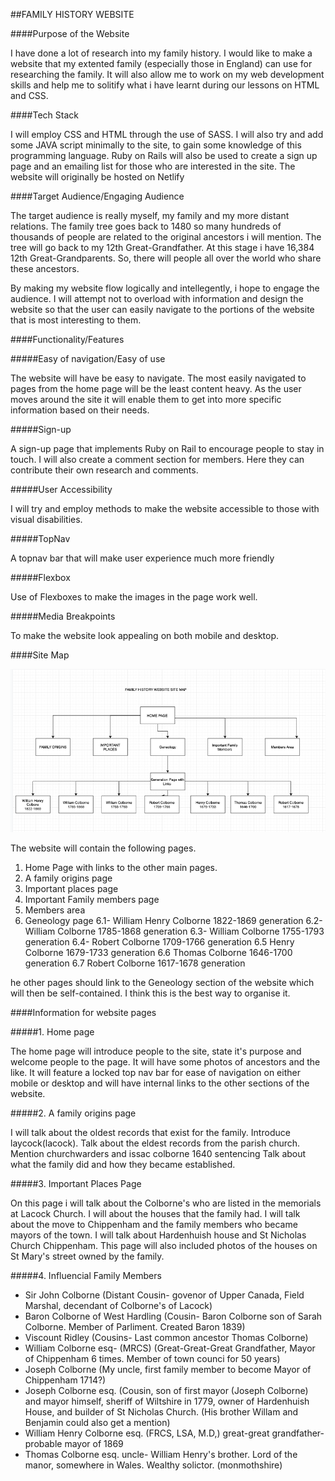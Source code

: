 ##FAMILY HISTORY WEBSITE   

####Purpose of the Website

I have done a lot of research into my family history. I would like to make a website that my extented family (especially those in England) can use for researching the family. It will also allow me to work on my web development skills and help me to solitify what i have learnt during our lessons on HTML and CSS. 

####Tech Stack

I will employ CSS and HTML through the use of SASS. I will also try and add some JAVA script minimally to the site, to gain some knowledge of this programming language. Ruby on Rails will also be used to create a sign up page and an emailing list for those who are interested in the site. The website will originally be hosted on Netlify 

####Target Audience/Engaging Audience

The target audience is really myself, my family and my more distant relations. The family tree goes back to 1480 so many hundreds of thousands of people are related to the original ancestors i will mention. The tree will go back to my 12th Great-Grandfather. At this stage i have 16,384 12th Great-Grandparents. So, there will people all over the world who share these ancestors. 

By making my website flow logically and intellegently, i hope to engage the audience. I will attempt not to overload with information and design the website so that the user can easily navigate to the portions of the website that is most interesting to them. 

####Functionality/Features

#####Easy of navigation/Easy of use  

The website will have be easy to navigate. The most easily navigated to pages from the home page will be the least content heavy. As the user moves around the site it will enable them to get into more specific information based on their needs. 

#####Sign-up

A sign-up page that implements Ruby on Rail to encourage people to stay in touch. I will also create a comment section for members. Here they can contribute their own research and comments. 

#####User Accessibility 

I will try and employ methods to make the website accessible to those with visual disabilities. 

#####TopNav

A topnav bar that will make user experience much more friendly 

#####Flexbox

Use of Flexboxes to make the images in the page work well.

#####Media Breakpoints 

To make the website look appealing on both mobile and desktop. 

####Site Map 

![](Sitemap.png)

The website will contain the following pages. 

1. Home Page with links to the other main pages. 
2. A family origins page 
3. Important places page
4. Important Family members page 
5. Members area
6. Geneology page
  6.1- William Henry Colborne 1822-1869 generation 
  6.2- William Colborne 1785-1868 generation
  6.3- William Colborne 1755-1793 generation
  6.4- Robert Colborne 1709-1766 generation 
  6.5 Henry Colborne  1679-1733 generation 
  6.6 Thomas Colborne 1646-1700 generation 
  6.7 Robert Colborne 1617-1678 generation 

he other pages should link to the Geneology section of the website which will then be self-contained. I think this is the best way to organise it. 

####Information for website pages 

#####1. Home page

The home page will introduce people to the site, state it's purpose and welcome people to the page. It will have some photos of ancestors and the like. It will feature a locked top nav bar for ease of navigation on either mobile or desktop and will have internal links to the other sections of the website.

#####2. A family origins page

I will talk about the oldest records that exist for the family. 
Introduce laycock(lacock). 
Talk about the eldest records from the parish church. 
Mention churchwarders and issac colborne 1640 sentencing 
Talk about what the family did and how they became established. 

#####3. Important Places Page 

On this page i will talk about the Colborne's who are listed in the memorials at Lacock Church. I will about the houses that the family had. I will talk about the move to Chippenham and the family members who became mayors of the town. I will talk about Hardenhuish house and St Nicholas Church Chippenham. This page will also included photos of the houses on St Mary's street owned by the family. 

#####4. Influencial Family Members 

- Sir John Colborne (Distant Cousin- govenor of Upper Canada, Field Marshal, decendant of Colborne's of Lacock)
- Baron Colborne of West Hardling (Cousin- Baron Colborne son of Sarah Colborne. Member of Parliment. Created Baron 1839)
- Viscount Ridley (Cousins- Last common ancestor Thomas Colborne)
- William Colborne esq- (MRCS) (Great-Great-Great Grandfather, Mayor of Chippenham 6 times. Member of town counci for 50 years)
- Joseph Colborne (My uncle, first family member to become Mayor of Chippenham 1714?)
- Joseph Colborne esq. (Cousin, son of first mayor (Joseph Colborne) and mayor himself, sheriff of Wiltshire in 1779, owner of Hardenhuish House, and builder of St Nicholas Church. (His brother Willam and Benjamin could also get a mention)
- William Henry Colborne esq. (FRCS, LSA, M.D,) great-great grandfather- probable mayor of 1869 
- Thomas Colborne esq. uncle- William Henry's brother. Lord of the manor, somewhere in Wales. Wealthy solictor. (monmothshire)








